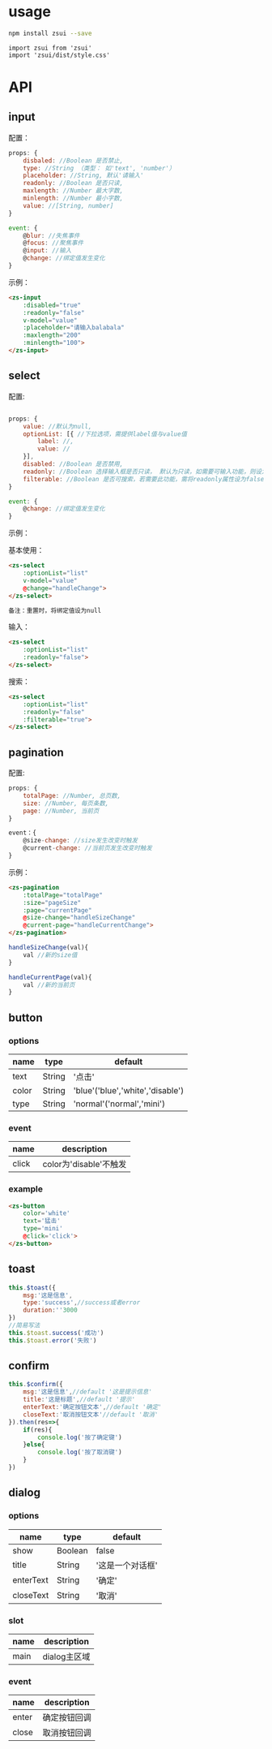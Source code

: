 # usage
~~~bash
npm install zsui --save
~~~
~~~javscript
import zsui from 'zsui'
import 'zsui/dist/style.css'
~~~

# API
## input
配置：

~~~javascript
props: {
	disbaled: //Boolean 是否禁止,
	type: //String （类型： 如'text', 'number'）
	placeholder: //String, 默认'请输入'
	readonly: //Boolean 是否只读,
	maxlength: //Number 最大字数,
	minlength: //Number 最小字数,
	value: //[String, number] 
} 

event: {
	@blur: //失焦事件
	@focus: //聚焦事件
	@input: //输入
	@change: //绑定值发生变化
}
~~~

示例：

~~~html
<zs-input
	:disabled="true"
	:readonly="false"
	v-model="value"
	:placeholder="请输入balabala"
	:maxlength="200"
	:minlength="100">
</zs-input>
~~~

## select

配置:

~~~javascript

props: {
	value: //默认为null,
	optionList: [{ //下拉选项，需提供label值与value值
		label: //,
		value: //
	}],
	disabled: //Boolean 是否禁用,
	readonly: //Boolean 选择输入框是否只读， 默认为只读，如需要可输入功能，则设为false,
	filterable: //Boolean 是否可搜索，若需要此功能，需将readonly属性设为false
}

event: {
	@change: //绑定值发生变化
}
~~~

示例： 

基本使用：

~~~html
<zs-select
	:optionList="list"
	v-model="value"
	@change="handleChange">
</zs-select>

备注：重置时，将绑定值设为null
~~~

输入：

~~~html
<zs-select
	:optionList="list"
	:readonly="false">
</zs-select>
~~~

搜索：

~~~html
<zs-select
	:optionList="list"
	:readonly="false"
	:filterable="true">
</zs-select>
~~~


## pagination

配置:

~~~javascript
props: {
	totalPage: //Number, 总页数,
	size: //Number, 每页条数,
	page: //Number, 当前页
}

event：{
	@size-change: //size发生改变时触发
	@current-change: //当前页发生改变时触发
}
~~~

示例：

~~~html
<zs-pagination
	:totalPage="totalPage"
	:size="pageSize"
	:page="currentPage"
	@size-change="handleSizeChange"
	@current-page="handleCurrentChange">
</zs-pagination>
~~~

~~~javascript
handleSizeChange(val){
	val //新的size值
}

handleCurrentPage(val){
	val //新的当前页
}
~~~

## button

### options

|name|type|default|
|-------|-----|-------|
|text|String|'点击'|
|color|String|'blue'('blue','white','disable')|
|type|String|'normal'('normal','mini')

### event

|name|description|
|--|--|
|click|color为'disable'不触发|

### example

~~~html
<zs-button
    color='white'
    text='猛击'
    type='mini'
    @click='click'>
</zs-button>
~~~

## toast

~~~javascript
this.$toast({
	msg:'这是信息',
	type:'success',//success或者error
	duration:''3000
})
//简易写法
this.$toast.success('成功')
this.$toast.error('失败')
~~~

## confirm

~~~javascript
this.$confirm({
	msg:'这是信息',//default '这是提示信息'
	title:'这是标题',//default '提示'
	enterText:'确定按钮文本',//default '确定'
	closeText:'取消按钮文本'//default '取消'
}).then(res=>{
	if(res){
	    console.log('按了确定键')
	}else{
	    console.log('按了取消键')
	}
})
~~~

## dialog

### options

|name|type|default|
|-------|-----|-------|
|show|Boolean|false|
|title|String|'这是一个对话框'|
|enterText|String|'确定'
|closeText|String|'取消'

### slot

|name|description|
|--|--|
|main|dialog主区域|

### event

|name|description|
|--|--|
|enter|确定按钮回调|
|close|取消按钮回调|
